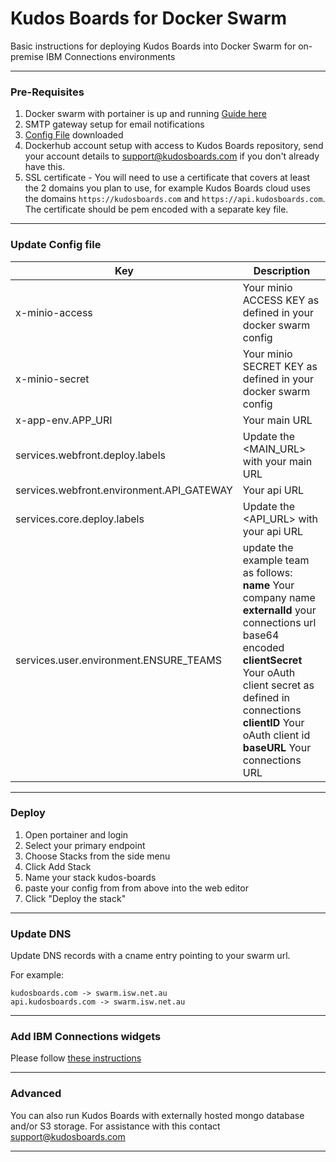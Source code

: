 # Kudos Boards for Docker Swarm
Basic instructions for deploying Kudos Boards into Docker Swarm for on-premise IBM Connections environments

---

### Pre-Requisites
1. Docker swarm with portainer is up and running [Guide here](/swarm/setup/)
1. SMTP gateway setup for email notifications
1. [Config File](/assets/config/boards-swarm.yml) downloaded
1. Dockerhub account setup with access to Kudos Boards repository, send your account details to support@kudosboards.com if you don't already have this.
1. SSL certificate - You will need to use a certificate that covers at least the 2 domains you plan to use, for example Kudos Boards cloud uses the domains `https://kudosboards.com` and `https://api.kudosboards.com`. The certificate should be pem encoded with a separate key file.

---

### Update Config file

  | Key | Description |
  | --- | ----------- |
  | x-minio-access | Your minio ACCESS KEY as defined in your docker swarm config |
  | x-minio-secret | Your minio SECRET KEY as defined in your docker swarm config |
  | x-app-env.APP_URI | Your main URL |
  | services.webfront.deploy.labels | Update the <MAIN_URL> with your main URL |
  | services.webfront.environment.API_GATEWAY | Your api URL |
  | services.core.deploy.labels | Update the <API_URL> with your api URL |
  | services.user.environment.ENSURE_TEAMS | update the example team as follows:<br>__name__ Your company name<br>__externalId__ your connections url base64 encoded<br>__clientSecret__ Your oAuth client secret as defined in connections<br>__clientID__ Your oAuth client id<br>__baseURL__ Your connections URL |

---

### Deploy
1. Open portainer and login
1. Select your primary endpoint
1. Choose Stacks from the side menu
1. Click Add Stack
1. Name your stack kudos-boards
1. paste your config from from above into the web editor
1. Click "Deploy the stack"

---

### Update DNS
Update DNS records with a cname entry pointing to your swarm url.

For example:

    kudosboards.com -> swarm.isw.net.au
    api.kudosboards.com -> swarm.isw.net.au

---

### Add IBM Connections widgets
Please follow [these instructions](/boards/widgets/)

---

### Advanced
You can also run Kudos Boards with externally hosted mongo database and/or S3 storage.
For assistance with this contact support@kudosboards.com

---
